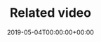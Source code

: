 ---
title: 'Related video'
field: 'cg.link.video'
slug: 'cg-link-video'
description: 'Enter related video link (eg a video about this item).'
required: False
date: '2019-05-04T00:00:00+00:00'
---